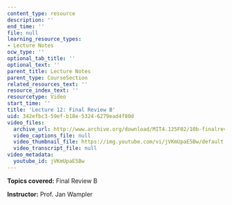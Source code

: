 ```yaml
---
content_type: resource
description: ''
end_time: ''
file: null
learning_resource_types:
- Lecture Notes
ocw_type: ''
optional_tab_title: ''
optional_text: ''
parent_title: Lecture Notes
parent_type: CourseSection
related_resources_text: ''
resource_index_text: ''
resourcetype: Video
start_time: ''
title: 'Lecture 12: Final Review B'
uid: 342efbc3-59ef-b18e-5324-6279ead4f80d
video_files:
  archive_url: http://www.archive.org/download/MIT4.125F02/10b-finalreview-220k.mp4
  video_captions_file: null
  video_thumbnail_file: https://img.youtube.com/vi/jVKmUpaE5Bw/default.jpg
  video_transcript_file: null
video_metadata:
  youtube_id: jVKmUpaE5Bw
---
```


**Topics covered:** Final Review B

**Instructor:** Prof. Jan Wampler



